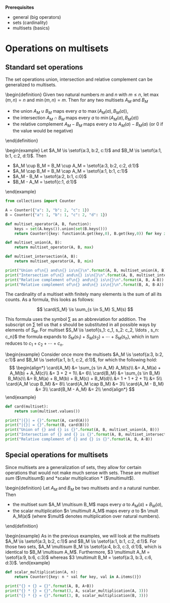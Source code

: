 **Prerequisites**

- general (big operators)
- sets (cardinality)
- multisets (basics)

# Operations on multisets

## Standard set operations

The set operations union, intersection and relative complement can be generalized to multisets.

\begin{definition}
    Given two natural numbers $m$ and $n$ with $m \leq n$, let $\max(m,n) = n$ and $\min(m,n) = m$.
    Then for any two multisets $A_M$ and $B_M$
    <ul>
        <li>the union $A_M \cup B_M$ maps every $a$ to $\max(A_M(a), B_M(a))$,</li>
        <li>the intersection $A_M \cap B_M$ maps every $a$ to $\min(A_M(a), B_M(a))$</li>
        <li>the relative complement $A_M - B_M$ maps every $a$ to $A_M(a) - B_M(a)$ (or $0$ if the value would be negative)</li>
    </ul>
\end{definition}

\begin{example}
    Let $A_M \is \setof{a:3, b:2, c:1}$ and $B_M \is \setof{a:1, b:1, c:2, d:1}$.
    Then
    <ul>
        <li>$A_M \cup B_M = B_M \cup A_M = \setof{a:3, b:2, c:2, d:1}$</li>
        <li>$A_M \cap B_M = B_M \cap A_M = \setof{a:1, b:1, c:1}$</li>
        <li>$A_M - B_M = \setof{a:2, b:1, c:0}$</li>
        <li>$B_M - A_M = \setof{c:1, d:1}$</li>
    </ul>
\end{example}

```python
from collections import Counter

A = Counter({"a": 3, "b": 2, "c": 1})
B = Counter({"a": 1, "b": 1, "c": 2, "d": 1})

def multiset_operator(A, B, function):
    keys = set(A.keys()).union(set(B.keys()))
    return Counter({key: function(A.get(key,0), B.get(key,0)) for key in keys})

def multiset_union(A, B):
    return multiset_operator(A, B, max)

def multiset_intersection(A, B):
    return multiset_operator(A, B, min)

print("Union of\n{} and\n{} is\n{}\n".format(A, B, multiset_union(A, B)))
print("Intersection of\n{} and\n{} is\n{}\n".format(A, B, multiset_intersection(A, B)))
print("Relative complement of\n{} and\n{} is\n{}\n".format(A, B, A-B))
print("Relative complement of\n{} and\n{} is\n{}\n".format(B, A, B-A))
```

The cardinality of a multiset with finitely many elements is the sum of all its counts.
As a formula, this looks as follows:

$$
    \card{S_M} \is \sum_{s \in S_M} S_M(s)
$$

This formula uses the symbol $\sum$ as an abbreviation for addition.
The subscript on $\sum$ tell us that $s$ should be substituted in all possible ways by elements of $S_M$.
For multiset $S_M \is \setof{s_1: c_1, s_2: c_2, \ldots , s_n: c_n}$ the formula expands to $S_M(s_1) + S_M(s_2) + \cdots + S_M(s_n)$, which in turn reduces to $c_1 + c_2 + \cdots + c_n$.

\begin{example}
    Consider once more the multisets $A_M \is \setof{a:3, b:2, c:1}$ and $B_M \is \setof{a:1, b:1, c:2, d:1}$, for which the following hold:
    $$
    \begin{align*}
        \card{A_M} &= \sum_{s \in A_M} A_M(s)\\
                   &= A_M(a) + A_M(b) + A_M(c)\\
                   &= 3 + 2 + 1\\
                   &= 6\\
        \card{B_M} &= \sum_{s \in B_M} B_M(s)\\
                   &= B_M(a) + B_M(b) + B_M(c) + B_M(d)\\
                   &= 1 + 1 + 2 + 1\\
                   &= 5\\
        \card{A_M \cup B_M} &= 8\\
        \card{A_M \cap B_M} &= 3\\
        \card{A_M - B_M} &= 3\\
        \card{B_M - A_M} &= 2\\
    \end{align*}
    $$
\end{example}

```python
def card(multiset):
    return sum(multiset.values())

print("|{}| = {}".format(A, card(A)))
print("|{}| = {}".format(B, card(B)))
print("Union of {} and {} is {}".format(A, B, multiset_union(A, B)))
print("Intersection of {} and {} is {}".format(A, B, multiset_intersection(A, B)))
print("Relative complement of {} and {} is {}".format(A, B, A-B))
```


## Special operations for multisets

Since multisets are a generalization of sets, they allow for certain operations that would not make much sense with sets.
These are *multiset sum* ($\multisum$) and *scalar multiplication * ($\multimult$).

\begin{definition}
    Let $A_M$ and $B_M$ be two multisets and $n$ a natural number.
    Then
    <ul>
        <li>the multiset sum $A_M \multisum B_M$ maps every $a$ to $A_M(a) + B_M(a)$,</li>
        <li>the scalar multiplication $n \multimult A_M$ maps every $a$ to $n \mult A_M(a)$ (where $\mult$ denotes multiplication over natural numbers).</li>
    </ul>
\end{definition}

\begin{example}
    As in the previous examples, we will look at the multisets $A_M \is \setof{a:3, b:2, c:1}$ and $B_M \is \setof{a:1, b:1, c:2, d:1}$.
    For those two sets, $A_M \multisum B_M \is \setof{a:4, b:3, c:3, d:1}$, which is identical to $B_M \multisum A_M$.
    Furthermore, $3 \multimult A_M = \setof{a:9, b:6, c:3}$ whereas $3 \multimult B_M = \setof{a:3, b:3, c:6, d:3}$.
\end{example}

```python
def scalar_multiplication(A, n):
    return Counter({key: n * val for key, val in A.items()})

print("{} + {} = {}".format(A, B, A+B))
print("{} * {} = {}".format(3, A, scalar_multiplication(A, 3)))
print("{} * {} = {}".format(3, B, scalar_multiplication(B, 3)))
```
